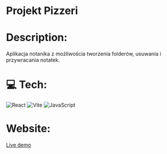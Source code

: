 # Projekt Pizzeri

# Description:
Aplikacja notanika z możliwościa tworzenia folderów, usuwania i przywracania notatek.

# 💻 Tech:
![React](https://img.shields.io/badge/react-%2320232a.svg?style=for-the-badge&logo=react&logoColor=%2361DAFB)
![Vite](https://img.shields.io/badge/vite-%23646CFF.svg?style=for-the-badge&logo=vite&logoColor=white)
![JavaScript](https://img.shields.io/badge/javascript-%23323330.svg?style=for-the-badge&logo=javascript&logoColor=%23F7DF1E)

# Website:
[Live demo](https://pizza.mdbgo.io/)

